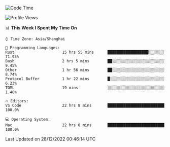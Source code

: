 <!--START_SECTION:waka-->
![Code Time](http://img.shields.io/badge/Code%20Time-1%2C805%20hrs%2032%20mins-blue)

![Profile Views](http://img.shields.io/badge/Profile%20Views-47-blue)

📊 **This Week I Spent My Time On** 

```text
⌚︎ Time Zone: Asia/Shanghai

💬 Programming Languages: 
Rust                     15 hrs 55 mins      ██████████████████░░░░░░░   71.95% 
Bash                     2 hrs 5 mins        ██░░░░░░░░░░░░░░░░░░░░░░░   9.45% 
Other                    1 hr 56 mins        ██░░░░░░░░░░░░░░░░░░░░░░░   8.74% 
Protocol Buffer          1 hr 22 mins        █░░░░░░░░░░░░░░░░░░░░░░░░   6.23% 
TOML                     19 mins             ░░░░░░░░░░░░░░░░░░░░░░░░░   1.48%

🔥 Editors: 
VS Code                  22 hrs 8 mins       █████████████████████████   100.0%

💻 Operating System: 
Mac                      22 hrs 8 mins       █████████████████████████   100.0%

```


 Last Updated on 28/12/2022 00:46:14 UTC
<!--END_SECTION:waka-->

<!--![CodersRank](https://cr-skills-chart-widget.azurewebsites.net/api/api?username=BugenZhao&padding=16&tooltip=true&branding=false&sort-by-score=true&skills=Rust%2C%20Swift%2C%20C%2C%20TypeScript%2C%20Java%2C%20Go%2C%20Dart%2C%20C%2B%2B%2C%20Python%2C%20Assembly%2C%20Shell%2C%20Kotlin)-->
